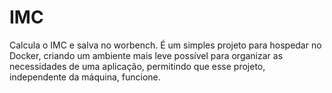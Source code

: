 # IMC
Calcula o IMC e salva no worbench. É um simples projeto para hospedar no Docker, criando um ambiente mais leve possível para organizar as necessidades de uma aplicação, permitindo que esse projeto, independente da máquina, funcione.
